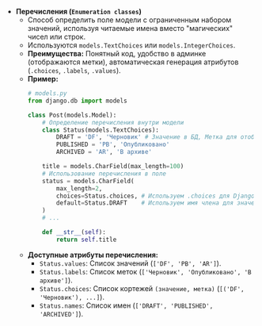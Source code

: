 *   **Перечисления (`Enumeration classes`)**
    *   Способ определить поле модели с ограниченным набором значений, используя читаемые имена вместо "магических" чисел или строк.
    *   Используются `models.TextChoices` или `models.IntegerChoices`.
    *   **Преимущества:** Понятный код, удобство в админке (отображаются метки), автоматическая генерация атрибутов (`.choices`, `.labels`, `.values`).
    *   **Пример:**
        ```python
        # models.py
        from django.db import models

        class Post(models.Model):
            # Определение перечисления внутри модели
            class Status(models.TextChoices):
                DRAFT = 'DF', 'Черновик' # Значение в БД, Метка для отображения
                PUBLISHED = 'PB', 'Опубликовано'
                ARCHIVED = 'AR', 'В архиве'

            title = models.CharField(max_length=100)
            # Использование перечисления в поле
            status = models.CharField(
                max_length=2,
                choices=Status.choices, # Используем .choices для Django
                default=Status.DRAFT    # Используем имя члена для значения по умолчанию
            )
            # ...

            def __str__(self):
                return self.title
        ```
    *   **Доступные атрибуты перечисления:**
        *   `Status.values`: Список значений (`['DF', 'PB', 'AR']`).
        *   `Status.labels`: Список меток (`['Черновик', 'Опубликовано', 'В архиве']`).
        *   `Status.choices`: Список кортежей `(значение, метка)` (`[('DF', 'Черновик'), ...]`).
        *   `Status.names`: Список имен (`['DRAFT', 'PUBLISHED', 'ARCHIVED']`).